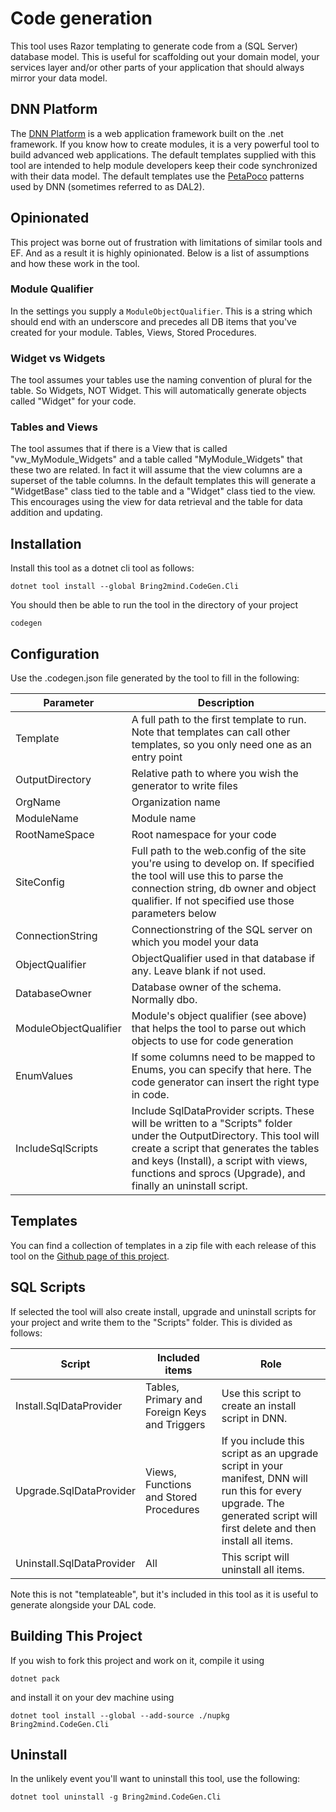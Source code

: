 # Code generation

This tool uses Razor templating to generate code from a (SQL Server) database model. This is useful for scaffolding out
your domain model, your services layer and/or other parts of your application that should always mirror your data model.

## DNN Platform

The [DNN Platform](https://github.com/dnnsoftware/Dnn.Platform) is a web application framework built on the .net framework.
If you know how to create modules, it is a very powerful tool to build advanced web applications. The default templates
supplied with this tool are intended to help module developers keep their code synchronized with their data model. The
default templates use the [PetaPoco](https://github.com/CollaboratingPlatypus/PetaPoco) patterns used by DNN (sometimes
referred to as DAL2).

## Opinionated

This project was borne out of frustration with limitations of similar tools and EF. And as a result it is highly opinionated.
Below is a list of assumptions and how these work in the tool.

### Module Qualifier

In the settings you supply a ```ModuleObjectQualifier```. This is a string which should end with an underscore and precedes
all DB items that you've created for your module. Tables, Views, Stored Procedures.

### Widget vs Widgets

The tool assumes your tables use the naming convention of plural for the table. So Widgets, NOT Widget. This will
automatically generate objects called "Widget" for your code.

### Tables and Views

The tool assumes that if there is a View that is called "vw_MyModule_Widgets" and a table called "MyModule_Widgets" that 
these two are related. In fact it will assume that the view columns are a superset of the table columns. In the default
templates this will generate a "WidgetBase" class tied to the table and a "Widget" class tied to the view. This encourages
using the view for data retrieval and the table for data addition and updating.

## Installation

Install this tool as a dotnet cli tool as follows:

```
dotnet tool install --global Bring2mind.CodeGen.Cli
```

You should then be able to run the tool in the directory of your project

```
codegen
```

## Configuration

Use the .codegen.json file generated by the tool to fill in the following:

| Parameter | Description |
| --------- | -------- |
| Template | A full path to the first template to run. Note that templates can call other templates, so you only need one as an entry point |
| OutputDirectory | Relative path to where you wish the generator to write files |
| OrgName | Organization name |
| ModuleName | Module name |
| RootNameSpace | Root namespace for your code |
| SiteConfig | Full path to the web.config of the site you're using to develop on. If specified the tool will use this to parse the connection string, db owner and object qualifier. If not specified use those parameters below |
| ConnectionString | Connectionstring of the SQL server on which you model your data |
| ObjectQualifier | ObjectQualifier used in that database if any. Leave blank if not used. |
| DatabaseOwner | Database owner of the schema. Normally dbo. |
| ModuleObjectQualifier | Module's object qualifier (see above) that helps the tool to parse out which objects to use for code generation |
| EnumValues | If some columns need to be mapped to Enums, you can specify that here. The code generator can insert the right type in code. |
| IncludeSqlScripts | Include SqlDataProvider scripts. These will be written to a "Scripts" folder under the OutputDirectory. This tool will create a script that generates the tables and keys (Install), a script with views, functions and sprocs (Upgrade), and finally an uninstall script. |

## Templates

You can find a collection of templates in a zip file with each release of this tool on the [Github page of this project](https://github.com/Bring2mind-net/codegen-cli).

## SQL Scripts

If selected the tool will also create install, upgrade and uninstall scripts for your project and write them to the "Scripts" folder. This is divided as follows:

| Script | Included items | Role |
| ------- | ------- | ------- |
| Install.SqlDataProvider | Tables, Primary and Foreign Keys and Triggers | Use this script to create an install script in DNN. |
| Upgrade.SqlDataProvider | Views, Functions and Stored Procedures | If you include this script as an upgrade script in your manifest, DNN will run this for every upgrade. The generated script will first delete and then install all items. |
| Uninstall.SqlDataProvider | All | This script will uninstall all items. |

Note this is not "templateable", but it's included in this tool as it is useful to generate alongside your DAL code.

## Building This Project

If you wish to fork this project and work on it, compile it using

```
dotnet pack
```

and install it on your dev machine using

```
dotnet tool install --global --add-source ./nupkg Bring2mind.CodeGen.Cli
```

## Uninstall

In the unlikely event you'll want to uninstall this tool, use the following:

```
dotnet tool uninstall -g Bring2mind.CodeGen.Cli
```

